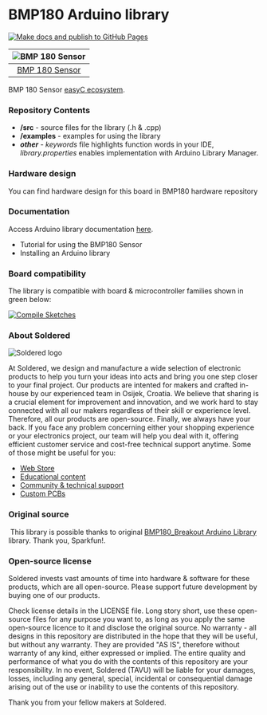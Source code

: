 # BMP180 Arduino library

[![Make docs and publish to GitHub Pages](https://github.com/e-radionicacom/Soldered-BMP180-Arduino-Library/actions/workflows/make_docs.yml/badge.svg?branch=dev)](https://github.com/e-radionicacom/Soldered-BMP180-Arduino-Library/actions/workflows/make_docs.yml)

| ![BMP 180 Sensor](https://upload.wikimedia.org/wikipedia/commons/8/8f/Example_image.svg) |
| :---------------------------------------------------------------------------------------------: |
| [BMP 180 Sensor](https://www.solde.red/333060)                                                            |

BMP 180 Sensor [easyC ecosystem](https://www.soldered.com/easyC). 

### Repository Contents
- **/src** - source files for the library (.h & .cpp)
- **/examples** - examples for using the library
- ***other*** - *keywords* file highlights function words in your IDE, *library.properties* enables implementation with Arduino Library Manager.

### Hardware design
You can find hardware design for this board in BMP180 hardware repository

### Documentation

Access Arduino library documentation [here](https://e-radionicacom.github.io/Soldered-BMP180-Arduino-Library/).

- Tutorial for using the BMP180 Sensor
- Installing an Arduino library

### Board compatibility

The library is compatible with board & microcontroller families shown in green below: 

[![Compile Sketches](http://github-actions.40ants.com/e-radionicacom/Soldered-BMP180-Arduino-Library/matrix.svg?branch=dev&only=Compile%20Sketches)](https://github.com/e-radionicacom/Soldered-BMP180-Arduino-Library/actions/workflows/compile_test.yml)

### About Soldered
![Soldered logo](https://raw.githubusercontent.com/e-radionicacom/Soldered-BMP180-Arduino-Library/dev/extras/Logo%20horizontal-2.svg)

At Soldered, we design and manufacture a wide selection of electronic products to help you turn your ideas into acts and bring you one step closer to your final project. Our products are intented for makers and crafted in-house by our experienced team in Osijek, Croatia. We believe that sharing is a crucial element for improvement and innovation, and we work hard to stay connected with all our makers regardless of their skill or experience level. Therefore, all our products are open-source. Finally, we always have your back. If you face any problem concerning either your shopping experience or your electronics project, our team will help you deal with it, offering efficient customer service and cost-free technical support anytime. Some of those might be useful for you:

- [Web Store](https://www.soldered.com)
- [Educational content](https://learn.soldered.com)
- [Community & technical support](https://community.soldered.com)
- [Custom PCBs](https://pcb.soldered.com)


### Original source
​
This library is possible thanks to original [BMP180_Breakout Arduino Library](https://github.com/sparkfun/BMP180_Breakout_Arduino_Library) library. Thank you, Sparkfun!. 


### Open-source license
Soldered invests vast amounts of time into hardware & software for these products, which are all open-source. Please support future development by buying one of our products. 

Check license details in the LICENSE file. Long story short, use these open-source files for any purpose you want to, as long as you apply the same open-source licence to it and disclose the original source. No warranty - all designs in this repository are distributed in the hope that they will be useful, but without any warranty. They are provided "AS IS", therefore without warranty of any kind, either expressed or implied. The entire quality and performance of what you do with the contents of this repository are your responsibility. In no event, Soldered (TAVU) will be liable for your damages, losses, including any general, special, incidental or consequential damage arising out of the use or inability to use the contents of this repository. 

Thank you from your fellow makers at Soldered.

